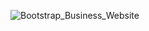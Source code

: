 ![Bootstrap_Business_Website](https://github.com/Nur-Adnan/Bootstrap-Landing-Page/assets/56475820/79a7442a-6ed9-4673-8815-4caef210a011)
